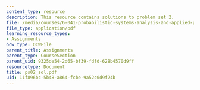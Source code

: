 ```yaml
---
content_type: resource
description: This resource contains solutions to problem set 2.
file: /media/courses/6-041-probabilistic-systems-analysis-and-applied-probability-spring-2006/11f896bc5b48a864fcbe9a52c0d9f24b_ps02_sol.pdf
file_type: application/pdf
learning_resource_types:
- Assignments
ocw_type: OCWFile
parent_title: Assignments
parent_type: CourseSection
parent_uid: 9325de54-2d65-bf39-fdfd-628b4570d9ff
resourcetype: Document
title: ps02_sol.pdf
uid: 11f896bc-5b48-a864-fcbe-9a52c0d9f24b
---
```


